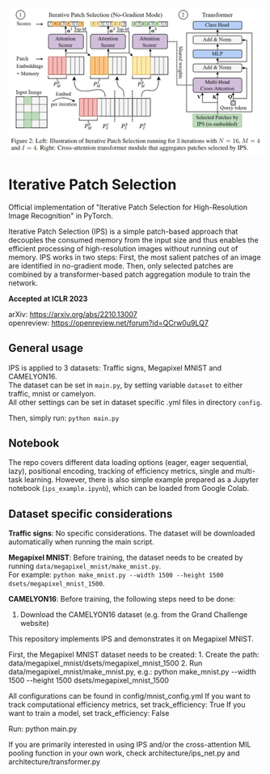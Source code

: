 <img src="images/ips.png" width="600" />

# Iterative Patch Selection

Official implementation of "Iterative Patch Selection for High-Resolution Image Recognition" in PyTorch.

Iterative Patch Selection (IPS) is a simple patch-based approach that decouples the consumed memory from the input size and thus enables the efficient processing of high-resolution images without running out of memory. IPS works in two steps:  First, the most salient patches of an image are identified in no-gradient mode. Then, only selected patches are combined by a transformer-based patch aggregation module to train the network. 

**Accepted at ICLR 2023**

arXiv: https://arxiv.org/abs/2210.13007    
openreview: https://openreview.net/forum?id=QCrw0u9LQ7

## General usage

IPS is applied to 3 datasets: Traffic signs, Megapixel MNIST and CAMELYON16.  
The dataset can be set in `main.py`, by setting variable `dataset` to either traffic, mnist or camelyon.  
All other settings can be set in dataset specific .yml files in directory `config`.

Then, simply run: `python main.py`

## Notebook

The repo covers different data loading options (eager, eager sequential, lazy), positional encoding, tracking of efficiency metrics, single and multi-task learning. However, there is also simple example prepared as a Jupyter notebook (`ips_example.ipynb`), which can be loaded from Google Colab.

## Dataset specific considerations

**Traffic signs**: No specific considerations. The dataset will be downloaded automatically when running the main script.

**Megapixel MNIST**: Before training, the dataset needs to be created by running `data/megapixel_mnist/make_mnist.py`.  
For example: `python make_mnist.py --width 1500 --height 1500 dsets/megapixel_mnist_1500`.

**CAMELYON16**: Before training, the following steps need to be done:
1. Download the CAMELYON16 dataset (e.g. from the Grand Challenge website)

This repository implements IPS and demonstrates it on Megapixel MNIST.

First, the Megapixel MNIST dataset needs to be created:
    1. Create the path: data/megapixel_mnist/dsets/megapixel_mnist_1500
    2. Run data/megapixel_mnist/make_mnist.py, e.g.:
    python make_mnist.py --width 1500 --height 1500 dsets/megapixel_mnist_1500

All configurations can be found in config/mnist_config.yml
If you want to track computational efficiency metrics, set track_efficiency: True
If you want to train a model, set track_efficiency: False

Run: python main.py

If you are primarily interested in using IPS and/or the cross-attention MIL pooling
function in your own work, check architecture/ips_net.py and architecture/transformer.py

